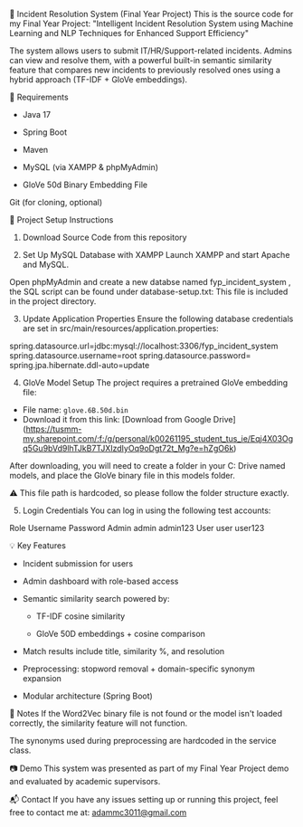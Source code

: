 🧠 Incident Resolution System (Final Year Project)
This is the source code for my Final Year Project:
"Intelligent Incident Resolution System using Machine Learning and NLP Techniques for Enhanced Support Efficiency"

The system allows users to submit IT/HR/Support-related incidents. Admins can view and resolve them, with a powerful built-in semantic similarity feature that compares new incidents to previously resolved ones using a hybrid approach (TF-IDF + GloVe embeddings).

🔧 Requirements
- Java 17

- Spring Boot

- Maven

- MySQL (via XAMPP & phpMyAdmin)

- GloVe 50d Binary Embedding File

Git (for cloning, optional)

📁 Project Setup Instructions
1. Download Source Code from this repository

2. Set Up MySQL Database with XAMPP
Launch XAMPP and start Apache and MySQL.

Open phpMyAdmin and create a new databse named fyp_incident_system , the SQL script can be found under database-setup.txt:
This file is included in the project directory.


3. Update Application Properties
Ensure the following database credentials are set in src/main/resources/application.properties:

spring.datasource.url=jdbc:mysql://localhost:3306/fyp_incident_system
spring.datasource.username=root
spring.datasource.password=
spring.jpa.hibernate.ddl-auto=update

4. GloVe Model Setup
The project requires a pretrained GloVe embedding file:

- File name: `glove.6B.50d.bin`
- Download it from this link: [Download from Google Drive]  (https://tusmm-my.sharepoint.com/:f:/g/personal/k00261195_student_tus_ie/Eqj4X03Ogq5Gu9bVd9lhTJkB7TJXIzdIyOq9oDgt72t_Mg?e=hZgO6k)

After downloading, you will need to create a folder in your C: Drive named models, and place the GloVe binary file in this models folder.

⚠️ This file path is hardcoded, so please follow the folder structure exactly.


5. Login Credentials
You can log in using the following test accounts:

Role	Username	Password
Admin	admin	admin123
User	user	user123

💡 Key Features
- Incident submission for users

- Admin dashboard with role-based access

- Semantic similarity search powered by:

    - TF-IDF cosine similarity

    - GloVe 50D embeddings + cosine comparison

- Match results include title, similarity %, and resolution

- Preprocessing: stopword removal + domain-specific synonym expansion

- Modular architecture (Spring Boot)

📌 Notes
If the Word2Vec binary file is not found or the model isn't loaded correctly, the similarity feature will not function.

The synonyms used during preprocessing are hardcoded in the service class.

📷 Demo
This system was presented as part of my Final Year Project demo and evaluated by academic supervisors.

📬 Contact
If you have any issues setting up or running this project, feel free to contact me at:
adammc3011@gmail.com

